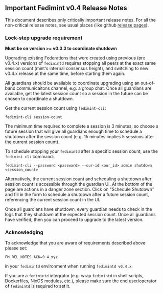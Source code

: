 ## Important Fedimint v0.4 Release Notes

This document describes only critically important release notes.
For all the non-critical release notes, see usual places (like github
[release pages](https://github.com/fedimint/fedimint/releases)).

### Lock-step upgrade requirement

**Must be on version >= v0.3.3 to coordinate shutdown**

Upgrading existing Federations that were created using previous (pre v0.4.x)
versions of `fedimintd` requires stopping all peers at the exact same session count
(mint's internal consensus height), and switching to new v0.4.x release at the same time,
before starting them again.

All guardians should be available to coordinate upgrading using an out-of-band communicaitons
channel, e.g. a group chat. Once all guardians are available, get the latest session count so
a session in the future can be chosen to coordinate a shutdown.

Get the current session count using `fedimint-cli`:

```
fedimint-cli session-count
```

The minimum time required to complete a session is 3 minutes, so choose a future session that
will give all guardians enough time to schedule a shutdown after the session count (e.g. 15
minutes implies 5 sessions after the current session count).

To schedule stopping your `fedimintd` after a specific session count, use the
`fedimint-cli` command:

```
fedimint-cli --password <password> --our-id <our_id> admin shutdown <session_count>
```

Alternatively, the current session count and scheduling a shutdown after session count is
accessible through the guardian UI. At the bottom of the page are actions in a danger zone
section. Click on "Schedule Shutdown" and fill in the form to schedule a shutdown after a
future session count, referencing the current session count in the UI.

Once all guardians have shutdown, every guardian needs to check in the logs that they
shutdown at the expected session count. Once all guardians have verified, then you can proceed
to upgrade to the latest version.

### Acknowledging

To acknowledge that you are aware of requirements described above please set:

```
FM_REL_NOTES_ACK=0_4_xyz
```

in your `fedimintd` environment when running `fedimintd v0.4.x`.

If you are a `fedimintd` integrator (e.g. wrap `fedimintd` in shell scripts, Dockerfiles, NixOS modules, etc.),
please make sure the end user/operator of `fedimintd` is required to set it.
